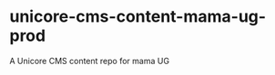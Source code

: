 unicore-cms-content-mama-ug-prod
================================

A Unicore CMS content repo for mama UG
